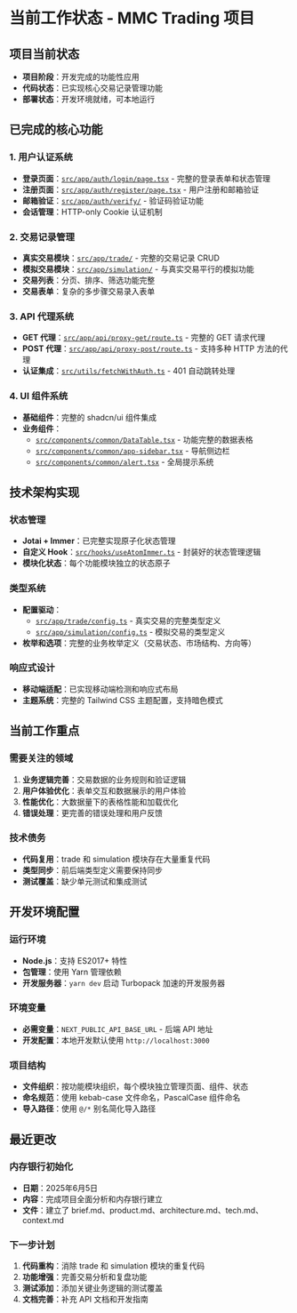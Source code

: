 # 当前工作状态 - MMC Trading 项目

## 项目当前状态
- **项目阶段**：开发完成的功能性应用
- **代码状态**：已实现核心交易记录管理功能
- **部署状态**：开发环境就绪，可本地运行

## 已完成的核心功能

### 1. 用户认证系统
- **登录页面**：[`src/app/auth/login/page.tsx`](src/app/auth/login/page.tsx) - 完整的登录表单和状态管理
- **注册页面**：[`src/app/auth/register/page.tsx`](src/app/auth/register/page.tsx) - 用户注册和邮箱验证
- **邮箱验证**：[`src/app/auth/verify/`](src/app/auth/verify/) - 验证码验证功能
- **会话管理**：HTTP-only Cookie 认证机制

### 2. 交易记录管理
- **真实交易模块**：[`src/app/trade/`](src/app/trade/) - 完整的交易记录 CRUD
- **模拟交易模块**：[`src/app/simulation/`](src/app/simulation/) - 与真实交易平行的模拟功能
- **交易列表**：分页、排序、筛选功能完整
- **交易表单**：复杂的多步骤交易录入表单

### 3. API 代理系统
- **GET 代理**：[`src/app/api/proxy-get/route.ts`](src/app/api/proxy-get/route.ts) - 完整的 GET 请求代理
- **POST 代理**：[`src/app/api/proxy-post/route.ts`](src/app/api/proxy-post/route.ts) - 支持多种 HTTP 方法的代理
- **认证集成**：[`src/utils/fetchWithAuth.ts`](src/utils/fetchWithAuth.ts) - 401 自动跳转处理

### 4. UI 组件系统
- **基础组件**：完整的 shadcn/ui 组件集成
- **业务组件**：
  - [`src/components/common/DataTable.tsx`](src/components/common/DataTable.tsx) - 功能完整的数据表格
  - [`src/components/common/app-sidebar.tsx`](src/components/common/app-sidebar.tsx) - 导航侧边栏
  - [`src/components/common/alert.tsx`](src/components/common/alert.tsx) - 全局提示系统

## 技术架构实现

### 状态管理
- **Jotai + Immer**：已完整实现原子化状态管理
- **自定义 Hook**：[`src/hooks/useAtomImmer.ts`](src/hooks/useAtomImmer.ts) - 封装好的状态管理逻辑
- **模块化状态**：每个功能模块独立的状态原子

### 类型系统
- **配置驱动**：
  - [`src/app/trade/config.ts`](src/app/trade/config.ts) - 真实交易的完整类型定义
  - [`src/app/simulation/config.ts`](src/app/simulation/config.ts) - 模拟交易的类型定义
- **枚举和选项**：完整的业务枚举定义（交易状态、市场结构、方向等）

### 响应式设计
- **移动端适配**：已实现移动端检测和响应式布局
- **主题系统**：完整的 Tailwind CSS 主题配置，支持暗色模式

## 当前工作重点

### 需要关注的领域
1. **业务逻辑完善**：交易数据的业务规则和验证逻辑
2. **用户体验优化**：表单交互和数据展示的用户体验
3. **性能优化**：大数据量下的表格性能和加载优化
4. **错误处理**：更完善的错误处理和用户反馈

### 技术债务
- **代码复用**：trade 和 simulation 模块存在大量重复代码
- **类型同步**：前后端类型定义需要保持同步
- **测试覆盖**：缺少单元测试和集成测试

## 开发环境配置

### 运行环境
- **Node.js**：支持 ES2017+ 特性
- **包管理**：使用 Yarn 管理依赖
- **开发服务器**：`yarn dev` 启动 Turbopack 加速的开发服务器

### 环境变量
- **必需变量**：`NEXT_PUBLIC_API_BASE_URL` - 后端 API 地址
- **开发配置**：本地开发默认使用 `http://localhost:3000`

### 项目结构
- **文件组织**：按功能模块组织，每个模块独立管理页面、组件、状态
- **命名规范**：使用 kebab-case 文件命名，PascalCase 组件命名
- **导入路径**：使用 `@/*` 别名简化导入路径

## 最近更改

### 内存银行初始化
- **日期**：2025年6月5日
- **内容**：完成项目全面分析和内存银行建立
- **文件**：建立了 brief.md、product.md、architecture.md、tech.md、context.md

### 下一步计划
1. **代码重构**：消除 trade 和 simulation 模块的重复代码
2. **功能增强**：完善交易分析和复盘功能
3. **测试添加**：添加关键业务逻辑的测试覆盖
4. **文档完善**：补充 API 文档和开发指南